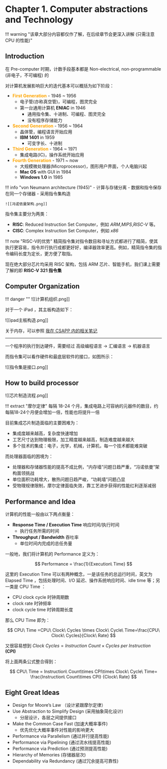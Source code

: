 # Chapter 1. Computer abstractions and Technology

!!! warning "该章大部分内容都仅作了解，在后续章节会更深入讲解 (只需注意 CPU 的性能)"

## Introduction

在 Pre-computer 时期，计数手段基本都是 Non-electrical, non-programmable (非电子，不可编程) 的

对计算机发展影响巨大的迭代基本可以概括为如下阶段：

- <font color="orange">**First Generation**</font> - 1946 ~ 1956
	- 电子管(亦称真空管)，可编程，图灵完全
	- 第一台通用计算机 **ENIAC** in 1946
		- 通用指令集、十进制、可编程、图灵完全
		- 没有程序存储能力
- <font color="orange">**Second Generation**</font> - 1956 ~ 1964
	- 晶体管，编程语言开始应用
	- **IBM 1401** in 1959
		- 可变字长、十进制
- <font color="orange">**Third Generation**</font> - 1964 ~ 1971
	- 集成电路(IC)，操作系统开始应用
- <font color="orange">**Fourth Generation**</font> - 1971 ~ now
	- 大规模微处理器(Microprocessor)，图形用户界面，个人电脑兴起
	- **Mac OS** with GUI in 1984
	- **Windows 1.0** in 1985

!!! info "von Neumann architecture (1945)"
	- 计算与存储分离
	- 数据和指令保存在同一个存储器
	- 采用指令集构造
	
	![[冯诺依曼架构.png]]


指令集主要分为两类：

- **RISC**: Reduced Instruction Set Computer，例如 *ARM*,*MIPS*,*RISC-V* 等。
- **CISC**: Complex Instruction Set Computer，例如 *x86*

!!! note "RISC-V的优势"
	精简指令集对指令数目和寻址方式都进行了精简，使其执行更容易，指令并行执行成都更好好，编译器效率更高。例如，精简指令集的指令编码长度为定长，更方便了取指。

现在绝大部分芯片均采用 RISC 架构，包括 ARM 芯片、智能手机，我们课上需要了解的即 **RISC-V 321 指令集**

## Computer Organization

!!! danger ""
	![[计算机组织.png]]

对于一个 iPad ，其主板构造如下：

![[ipad主板构造.png]]

关于内存，可以参照 [我在 CSAPP 内的相关笔记](https://www.nimisora.top/%E8%AF%BE%E5%A4%96%E7%A7%AF%E7%B4%AF/CSAPP/Chapter6/) 

---

一个程序的执行到达硬件，需要经过 高级编程语言 → 汇编语言 → 机器语言

而指令集可以看作硬件和最底层软件的接口，如图所示：

![[指令集是接口.png]]

## How to build processor

![[芯片制造流程.png]]

!!! extract "摩尔定律"
	每隔 18-24 个月，集成电路上可容纳的元器件的数目，约每隔18-24个月便会增加一倍，性能也将提升一倍

目前集成芯片制造面临的主要困难为：

- 集成度越来越高，复杂度快速增加
- 工艺尺寸达到物理极限，加工精度越来越高，制造难度越来越大
- 多个技术的集成：电子，光学，机械，计算机，每一个技术都能难突破


而处理器面临的困境为：

- 处理器和存储器性能的提高不成比例，“内存墙”问题日趋严重，“冯诺依曼”架构面领挑战
- 单位面积功耗增大，散热问题日趋严峻，“功耗墙”问题凸显
- 受物理规律限制，摩尔定律面临失效，靠工艺进步获得的性能红利逐渐减弱


## Performance and Idea

计算机的性能一般由以下两点衡量：

- **Response Time / Execution Time** 响应时间/执行时间
	- 执行任务所需的时间
- **Throughput / Bandwidth** 吞吐率
	- 单位时间内完成的总任务量

一般地，我们将计算机的 Performance 定义为：

$$
Performance = \frac{1}{Execution\ Time}
$$

这里的 Execution Time 可以有两种概念，一是该任务的总运行时间，英文为 Elapsed Time ，包括处理时间、I/O 延迟、操作系统响应时间、idle time 等；另一类是 CPU Time ：

- CPU clock cycle 时钟周期数
- clock rate 时钟频率
- clock cycle time 时钟周期长度

那么 CPU Time 即为：

$$
CPU\ Time =CPU\ Clock\ Cycles \times Clock\ Cycle\ Time=\frac{CPU\ Clock\ Cycles}{Clock\ Rate} 
$$

又很容易想到 $Clock\ Cycles=Instruction\ Count\times Cycles\ per\ Instruction$ **(CPI)**

将上面两条公式整合得到：

$$
CPU\ Time = Instruction\ Count\times CPI\times Clock\ Cycle\ Time= \frac{Instruction\ Count\times CPI} {Clock\ Rate}
$$

## Eight Great Ideas

- Design for Moore’s Law （设计紧跟摩尔定律）
- Use Abstraction to Simplify Design (采用抽象简化设计)
	- 分层设计，各层之间提供接口
- Make the Common Case Fast (加速大概率事件)
	- 优先优化大概率事件对性能的影响更大
- Performance via Parallelism (通过并行提高性能)
- Performance via Pipelining (通过流水线提高性能)
- Performance via Prediction (通过预测提高性能)
- Hierarchy of Memories (存储器层次)
- Dependability via Redundancy (通过冗余提高可靠性)

